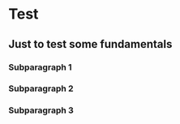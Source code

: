 # Test

## Just to test some fundamentals


### Subparagraph 1

### Subparagraph 2

### Subparagraph 3
